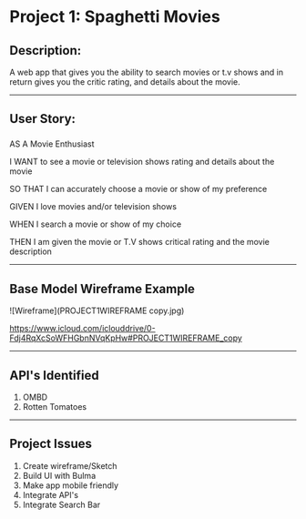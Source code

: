 #  Project 1: Spaghetti Movies 
## Description:
 A web app that gives you the ability to search movies or t.v shows and in return gives you the critic rating, and details about the movie.

---

## User Story:
###
AS A Movie Enthusiast

I WANT to see a movie or television shows rating and details about the movie

SO THAT I can accurately choose a movie or show of my preference

GIVEN I love movies and/or television shows

WHEN I search a movie or show of my choice

THEN I am given the movie or T.V shows critical rating and the movie description

---
## Base Model Wireframe Example

![Wireframe](PROJECT1WIREFRAME copy.jpg)


https://www.icloud.com/iclouddrive/0-Fdj4RqXcSoWFHGbnNVqKpHw#PROJECT1WIREFRAME_copy

---

## API's Identified
1. OMBD
2. Rotten Tomatoes

--- 

## Project Issues
1. Create wireframe/Sketch
2. Build UI with Bulma
3. Make app mobile friendly
4. Integrate API's
5. Integrate Search Bar

